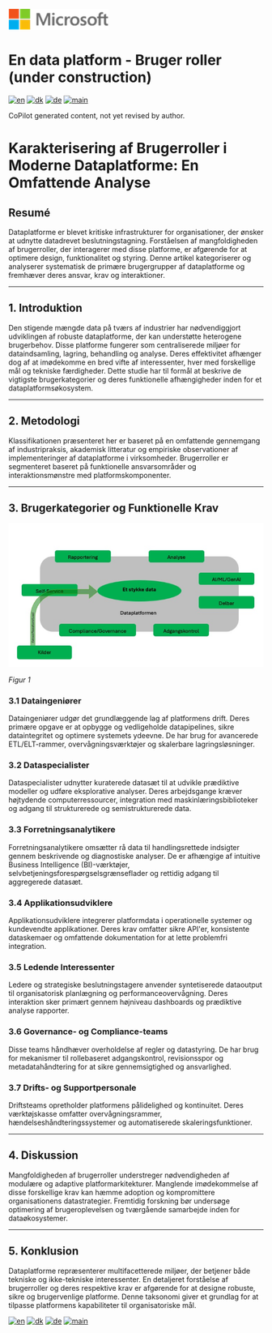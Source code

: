 ![microsoft](../images/microsoft.png)

# En data platform - Bruger roller (under construction)

[![en](https://img.shields.io/badge/lang-en-blue.svg)](user-roles.md)
[![dk](https://img.shields.io/badge/lang-da-red.svg)](user-roles-da.md)
[![de](https://img.shields.io/badge/lang-de-yellow.svg)](user-roles-de.md)
[![main](https://img.shields.io/badge/main-document-green.svg)](../README.md)

CoPilot generated content, not yet revised by author.

# Karakterisering af Brugerroller i Moderne Dataplatforme: En Omfattende Analyse

## **Resumé**
Dataplatforme er blevet kritiske infrastrukturer for organisationer, der ønsker at udnytte datadrevet beslutningstagning. Forståelsen af mangfoldigheden af brugerroller, der interagerer med disse platforme, er afgørende for at optimere design, funktionalitet og styring. Denne artikel kategoriserer og analyserer systematisk de primære brugergrupper af dataplatforme og fremhæver deres ansvar, krav og interaktioner.

---

## **1. Introduktion**
Den stigende mængde data på tværs af industrier har nødvendiggjort udviklingen af robuste dataplatforme, der kan understøtte heterogene brugerbehov. Disse platforme fungerer som centraliserede miljøer for dataindsamling, lagring, behandling og analyse. Deres effektivitet afhænger dog af at imødekomme en bred vifte af interessenter, hver med forskellige mål og tekniske færdigheder. Dette studie har til formål at beskrive de vigtigste brugerkategorier og deres funktionelle afhængigheder inden for et dataplatformsøkosystem.

---

## **2. Metodologi**
Klassifikationen præsenteret her er baseret på en omfattende gennemgang af industripraksis, akademisk litteratur og empiriske observationer af implementeringer af dataplatforme i virksomheder. Brugerroller er segmenteret baseret på funktionelle ansvarsområder og interaktionsmønstre med platformskomponenter.

---

## **3. Brugerkategorier og Funktionelle Krav**

![Figur 1](../images/danish/Slide24.jpeg)

*Figur 1*

### **3.1 Dataingeniører**
Dataingeniører udgør det grundlæggende lag af platformens drift. Deres primære opgave er at opbygge og vedligeholde datapipelines, sikre dataintegritet og optimere systemets ydeevne. De har brug for avancerede ETL/ELT-rammer, overvågningsværktøjer og skalerbare lagringsløsninger.

### **3.2 Dataspecialister**
Dataspecialister udnytter kuraterede datasæt til at udvikle prædiktive modeller og udføre eksplorative analyser. Deres arbejdsgange kræver højtydende computerressourcer, integration med maskinlæringsbiblioteker og adgang til strukturerede og semistrukturerede data.

### **3.3 Forretningsanalytikere**
Forretningsanalytikere omsætter rå data til handlingsrettede indsigter gennem beskrivende og diagnostiske analyser. De er afhængige af intuitive Business Intelligence (BI)-værktøjer, selvbetjeningsforespørgselsgrænseflader og rettidig adgang til aggregerede datasæt.

### **3.4 Applikationsudviklere**
Applikationsudviklere integrerer platformdata i operationelle systemer og kundevendte applikationer. Deres krav omfatter sikre API'er, konsistente dataskemaer og omfattende dokumentation for at lette problemfri integration.

### **3.5 Ledende Interessenter**
Ledere og strategiske beslutningstagere anvender syntetiserede dataoutput til organisatorisk planlægning og performanceovervågning. Deres interaktion sker primært gennem højniveau dashboards og prædiktive analyse rapporter.

### **3.6 Governance- og Compliance-teams**
Disse teams håndhæver overholdelse af regler og datastyring. De har brug for mekanismer til rollebaseret adgangskontrol, revisionsspor og metadatahåndtering for at sikre gennemsigtighed og ansvarlighed.

### **3.7 Drifts- og Supportpersonale**
Driftsteams opretholder platformens pålidelighed og kontinuitet. Deres værktøjskasse omfatter overvågningsrammer, hændelseshåndteringssystemer og automatiserede skaleringsfunktioner.

---

## **4. Diskussion**
Mangfoldigheden af brugerroller understreger nødvendigheden af modulære og adaptive platformarkitekturer. Manglende imødekommelse af disse forskellige krav kan hæmme adoption og kompromittere organisationens datastrategier. Fremtidig forskning bør undersøge optimering af brugeroplevelsen og tværgående samarbejde inden for dataøkosystemer.

---

## **5. Konklusion**
Dataplatforme repræsenterer multifacetterede miljøer, der betjener både tekniske og ikke-tekniske interessenter. En detaljeret forståelse af brugerroller og deres respektive krav er afgørende for at designe robuste, sikre og brugervenlige platforme. Denne taksonomi giver et grundlag for at tilpasse platformens kapabiliteter til organisatoriske mål.


[![en](https://img.shields.io/badge/lang-en-blue.svg)](user-roles.md)
[![dk](https://img.shields.io/badge/lang-da-red.svg)](user-roles-da.md)
[![de](https://img.shields.io/badge/lang-de-yellow.svg)](user-roles-de.md)
[![main](https://img.shields.io/badge/main-document-green.svg)](../README.md)
